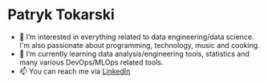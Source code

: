 # Patryk Tokarski
- 👀 I’m interested in everything related to data engineering/data science. I'm also passionate about programming, technology, music and cooking.
- 🌱 I’m currently learning data analysis/engineering tools, statistics and many various DevOps/MLOps related tools.
- 📫 You can reach me via [LinkedIn](https://www.linkedin.com/in/patryk-tokarski/)

<!---
TokarskiPatryk/TokarskiPatryk is a ✨ special ✨ repository because its `README.md` (this file) appears on your GitHub profile.
You can click the Preview link to take a look at your changes.
--->
